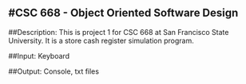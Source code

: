 #CSC 668 - Object Oriented Software Design
---
##Description: 
This is project 1 for CSC 668 at San Francisco State University.  It is a store cash register simulation program.

##Input:
Keyboard

##Output:
Console, txt files
